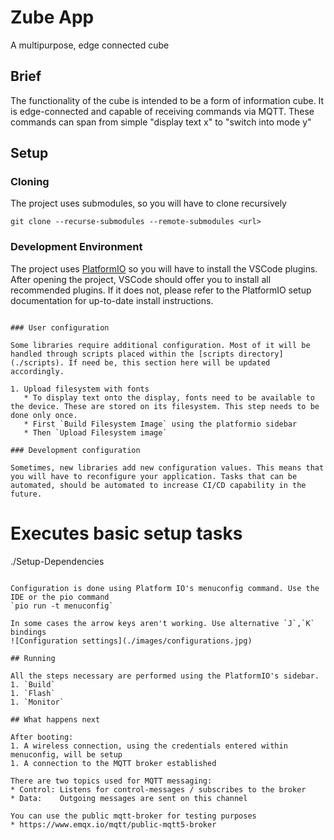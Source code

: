 # Zube App

A multipurpose, edge connected cube

## Brief

The functionality of the cube is intended to be a form of information cube. It is edge-connected and capable of receiving commands via MQTT. These commands can span from simple "display text x" to "switch into mode y"

## Setup

### Cloning

The project uses submodules, so you will have to clone recursively
```
git clone --recurse-submodules --remote-submodules <url>
```

### Development Environment

The project uses [PlatformIO](https://platformio.org/) so you will have to install the VSCode plugins. After opening the project, VSCode should offer you to install all recommended plugins. If it does not, please refer to the PlatformIO setup documentation for up-to-date install instructions.
```

### User configuration

Some libraries require additional configuration. Most of it will be handled through scripts placed within the [scripts directory](./scripts). If need be, this section here will be updated accordingly.

1. Upload filesystem with fonts
   * To display text onto the display, fonts need to be available to the device. These are stored on its filesystem. This step needs to be done only once.
   * First `Build Filesystem Image` using the platformio sidebar
   * Then `Upload Filesystem image`

### Development configuration

Sometimes, new libraries add new configuration values. This means that you will have to reconfigure your application. Tasks that can be automated, should be automated to increase CI/CD capability in the future.

```
# Executes basic setup tasks
./Setup-Dependencies
```

Configuration is done using Platform IO's menuconfig command. Use the IDE or the pio command
`pio run -t menuconfig`

In some cases the arrow keys aren't working. Use alternative `J`,`K` bindings
![Configuration settings](./images/configurations.jpg)

## Running

All the steps necessary are performed using the PlatformIO's sidebar.
1. `Build`
1. `Flash`
1. `Monitor`

## What happens next

After booting:
1. A wireless connection, using the credentials entered within menuconfig, will be setup
1. A connection to the MQTT broker established

There are two topics used for MQTT messaging:
* Control: Listens for control-messages / subscribes to the broker
* Data:    Outgoing messages are sent on this channel

You can use the public mqtt-broker for testing purposes
* https://www.emqx.io/mqtt/public-mqtt5-broker
